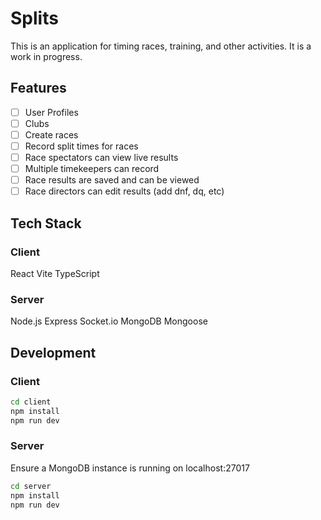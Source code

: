 # Splits

This is an application for timing races, training, and other activities. It is a work in progress.

## Features

- [ ] User Profiles
- [ ] Clubs
- [ ] Create races
- [ ] Record split times for races
- [ ] Race spectators can view live results
- [ ] Multiple timekeepers can record
- [ ] Race results are saved and can be viewed
- [ ] Race directors can edit results (add dnf, dq, etc)

## Tech Stack

### Client
React
Vite
TypeScript

### Server
Node.js
Express
Socket.io
MongoDB
Mongoose

## Development

### Client
```bash
cd client
npm install
npm run dev
```

### Server
Ensure a MongoDB instance is running on localhost:27017

```bash
cd server
npm install
npm run dev
```
